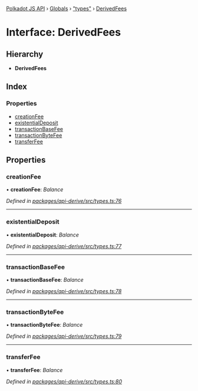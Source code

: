 [Polkadot JS API](../README.md) › [Globals](../globals.md) › ["types"](../modules/_types_.md) › [DerivedFees](_types_.derivedfees.md)

# Interface: DerivedFees

## Hierarchy

* **DerivedFees**

## Index

### Properties

* [creationFee](_types_.derivedfees.md#creationfee)
* [existentialDeposit](_types_.derivedfees.md#existentialdeposit)
* [transactionBaseFee](_types_.derivedfees.md#transactionbasefee)
* [transactionByteFee](_types_.derivedfees.md#transactionbytefee)
* [transferFee](_types_.derivedfees.md#transferfee)

## Properties

###  creationFee

• **creationFee**: *Balance*

*Defined in [packages/api-derive/src/types.ts:76](https://github.com/polkadot-js/api/blob/9e681c066/packages/api-derive/src/types.ts#L76)*

___

###  existentialDeposit

• **existentialDeposit**: *Balance*

*Defined in [packages/api-derive/src/types.ts:77](https://github.com/polkadot-js/api/blob/9e681c066/packages/api-derive/src/types.ts#L77)*

___

###  transactionBaseFee

• **transactionBaseFee**: *Balance*

*Defined in [packages/api-derive/src/types.ts:78](https://github.com/polkadot-js/api/blob/9e681c066/packages/api-derive/src/types.ts#L78)*

___

###  transactionByteFee

• **transactionByteFee**: *Balance*

*Defined in [packages/api-derive/src/types.ts:79](https://github.com/polkadot-js/api/blob/9e681c066/packages/api-derive/src/types.ts#L79)*

___

###  transferFee

• **transferFee**: *Balance*

*Defined in [packages/api-derive/src/types.ts:80](https://github.com/polkadot-js/api/blob/9e681c066/packages/api-derive/src/types.ts#L80)*
